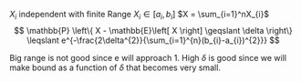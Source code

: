 $X_{i}$ independent with finite Range
$X_{i}\in \left[ a_{i},b_{i} \right]$ $X = \sum_{i=1}^nX_{i}$
$$
\mathbb{P} \left\{ X - \mathbb{E}\left[ X \right]  \geqslant \delta \right\} \leqslant e^{-\frac{2\delta^{2}}{\sum_{i=1}^{n}(b_{i}-a_{i})^{2}}}
$$

Big range is not good since e will approach 1.
High $\delta$ is good since we will make bound as a function of $\delta$ that becomes very small.